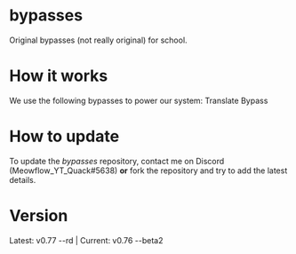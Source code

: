 # bypasses
Original bypasses (not really original) for school.

# How it works
We use the following bypasses to power our system: Translate Bypass

# How to update
To update the _bypasses_ repository, contact me on Discord (Meowflow_YT_Quack#5638) **or** fork the repository and try to add the latest details.

# Version
Latest: v0.77 --rd | Current: v0.76 --beta2
